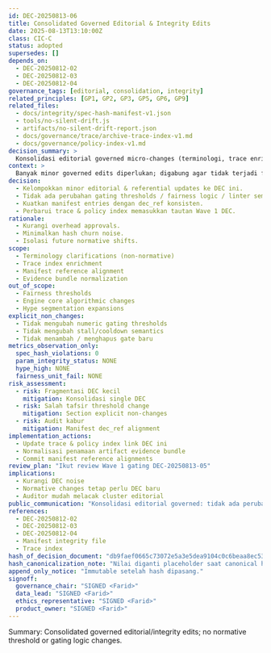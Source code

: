 ```yaml
---
id: DEC-20250813-06
title: Consolidated Governed Editorial & Integrity Edits
date: 2025-08-13T13:10:00Z
class: CIC-C
status: adopted
supersedes: []
depends_on:
  - DEC-20250812-02
  - DEC-20250812-03
  - DEC-20250812-04
governance_tags: [editorial, consolidation, integrity]
related_principles: [GP1, GP2, GP3, GP5, GP6, GP9]
related_files:
  - docs/integrity/spec-hash-manifest-v1.json
  - tools/no-silent-drift.js
  - artifacts/no-silent-drift-report.json
  - docs/governance/trace/archive-trace-index-v1.md
  - docs/governance/policy-index-v1.md
decision_summary: >
  Konsolidasi editorial governed micro-changes (terminologi, trace enrichment, manifest dec_ref strengthen) tanpa mengubah fairness & gating normative meaning.
context: >
  Banyak minor governed edits diperlukan; digabung agar tidak terjadi fragmentasi DEC & mempermudah audit.
decision:
  - Kelompokkan minor editorial & referential updates ke DEC ini.
  - Tidak ada perubahan gating thresholds / fairness logic / linter semantics.
  - Kuatkan manifest entries dengan dec_ref konsisten.
  - Perbarui trace & policy index memasukkan tautan Wave 1 DEC.
rationale:
  - Kurangi overhead approvals.
  - Minimalkan hash churn noise.
  - Isolasi future normative shifts.
scope:
  - Terminology clarifications (non-normative)
  - Trace index enrichment
  - Manifest reference alignment
  - Evidence bundle normalization
out_of_scope:
  - Fairness thresholds
  - Engine core algorithmic changes
  - Hype segmentation expansions
explicit_non_changes:
  - Tidak mengubah numeric gating thresholds
  - Tidak mengubah stall/cooldown semantics
  - Tidak menambah / menghapus gate baru
metrics_observation_only:
  spec_hash_violations: 0
  param_integrity_status: NONE
  hype_high: NONE
  fairness_unit_fail: NONE
risk_assessment:
  - risk: Fragmentasi DEC kecil
    mitigation: Konsolidasi single DEC
  - risk: Salah tafsir threshold change
    mitigation: Section explicit non-changes
  - risk: Audit kabur
    mitigation: Manifest dec_ref alignment
implementation_actions:
  - Update trace & policy index link DEC ini
  - Normalisasi penamaan artifact evidence bundle
  - Commit manifest reference alignments
review_plan: "Ikut review Wave 1 gating DEC-20250813-05"
implications:
  - Kurangi DEC noise
  - Normative changes tetap perlu DEC baru
  - Auditor mudah melacak cluster editorial
public_communication: "Konsolidasi editorial governed: tidak ada perubahan threshold; penertiban referensi & trace untuk audit lebih jelas."
references:
  - DEC-20250812-02
  - DEC-20250812-03
  - DEC-20250812-04
  - Manifest integrity file
  - Trace index
hash_of_decision_document: "db9faef0665c73072e5a3e5dea9104c0c6beaa8ec536d3c8ca32e8808683bcf4"
hash_canonicalization_note: "Nilai diganti placeholder saat canonical hash computation."
append_only_notice: "Immutable setelah hash dipasang."
signoff:
  governance_chair: "SIGNED <Farid>"
  data_lead: "SIGNED <Farid>"
  ethics_representative: "SIGNED <Farid>"
  product_owner: "SIGNED <Farid>"
---
```


Summary: Consolidated governed editorial/integrity edits; no normative threshold or gating logic changes.
